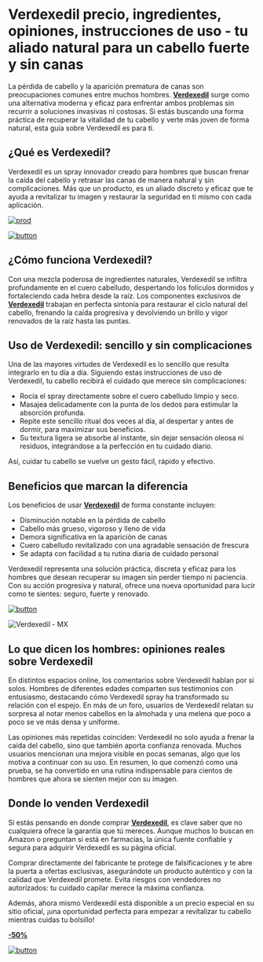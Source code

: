 # Verdexedil precio, ingredientes, opiniones, instrucciones de uso - tu aliado natural para un cabello fuerte y sin canas
<!-- wp:paragraph -->
<p>La pérdida de cabello y la aparición prematura de canas son preocupaciones comunes entre muchos hombres. <strong><a href="https://verdexedil.com.mx/">Verdexedil</a></strong> surge como una alternativa moderna y eficaz para enfrentar ambos problemas sin recurrir a soluciones invasivas ni costosas. Si estás buscando una forma práctica de recuperar la vitalidad de tu cabello y verte más joven de forma natural, esta guía sobre Verdexedil es para ti.</p>
<!-- /wp:paragraph -->

<!-- wp:heading -->
<h2 class="wp-block-heading">¿Qué es Verdexedil?</h2>
<!-- /wp:heading -->

<!-- wp:paragraph -->
<p>Verdexedil es un spray innovador creado para hombres que buscan frenar la caída del cabello y retrasar las canas de manera natural y sin complicaciones. Más que un producto, es un aliado discreto y eficaz que te ayuda a revitalizar tu imagen y restaurar la seguridad en ti mismo con cada aplicación.</p>
<!-- /wp:paragraph -->

<!-- wp:paragraph -->
[![prod](https://github.com/user-attachments/assets/551810ef-4f7d-4441-8884-f51232c2e8af)](https://verdexedil.com.mx/)

<!-- /wp:paragraph -->

<!-- wp:paragraph -->
[![button](https://github.com/user-attachments/assets/b5078f8b-d9a8-4495-86fb-47d452028762)](https://verdexedil.com.mx/)

<!-- /wp:paragraph -->

<!-- wp:heading -->
<h2 class="wp-block-heading">¿Cómo funciona Verdexedil?</h2>
<!-- /wp:heading -->

<!-- wp:paragraph -->
<p>Con una mezcla poderosa de ingredientes naturales, Verdexedil se infiltra profundamente en el cuero cabelludo, despertando los folículos dormidos y fortaleciendo cada hebra desde la raíz. Los componentes exclusivos de <strong><a href="https://verdexedil.com.mx/">Verdexedil</a></strong> trabajan en perfecta sintonía para restaurar el ciclo natural del cabello, frenando la caída progresiva y devolviendo un brillo y vigor renovados de la raíz hasta las puntas.</p>
<!-- /wp:paragraph -->

<!-- wp:heading -->
<h2 class="wp-block-heading">Uso de Verdexedil: sencillo y sin complicaciones</h2>
<!-- /wp:heading -->

<!-- wp:paragraph -->
<p>Una de las mayores virtudes de Verdexedil es lo sencillo que resulta integrarlo en tu día a día. Siguiendo estas instrucciones de uso de Verdexedil, tu cabello recibirá el cuidado que merece sin complicaciones:</p>
<!-- /wp:paragraph -->

<!-- wp:list -->
<ul class="wp-block-list"><!-- wp:list-item -->
<li>Rocía el spray directamente sobre el cuero cabelludo limpio y seco.</li>
<!-- /wp:list-item -->

<!-- wp:list-item -->
<li>Masajea delicadamente con la punta de los dedos para estimular la absorción profunda.</li>
<!-- /wp:list-item -->

<!-- wp:list-item -->
<li>Repite este sencillo ritual dos veces al día, al despertar y antes de dormir, para maximizar sus beneficios.</li>
<!-- /wp:list-item -->

<!-- wp:list-item -->
<li>Su textura ligera se absorbe al instante, sin dejar sensación oleosa ni residuos, integrándose a la perfección en tu cuidado diario.</li>
<!-- /wp:list-item --></ul>
<!-- /wp:list -->

<!-- wp:paragraph -->
<p>Así, cuidar tu cabello se vuelve un gesto fácil, rápido y efectivo.</p>
<!-- /wp:paragraph -->

<!-- wp:heading -->
<h2 class="wp-block-heading">Beneficios que marcan la diferencia</h2>
<!-- /wp:heading -->

<!-- wp:paragraph -->
<p>Los beneficios de usar <strong><a href="https://verdexedil.com.mx/">Verdexedil</a></strong> de forma constante incluyen:</p>
<!-- /wp:paragraph -->

<!-- wp:list -->
<ul class="wp-block-list"><!-- wp:list-item -->
<li>Disminución notable en la pérdida de cabello</li>
<!-- /wp:list-item -->

<!-- wp:list-item -->
<li>Cabello más grueso, vigoroso y lleno de vida</li>
<!-- /wp:list-item -->

<!-- wp:list-item -->
<li>Demora significativa en la aparición de canas</li>
<!-- /wp:list-item -->

<!-- wp:list-item -->
<li>Cuero cabelludo revitalizado con una agradable sensación de frescura</li>
<!-- /wp:list-item -->

<!-- wp:list-item -->
<li>Se adapta con facilidad a tu rutina diaria de cuidado personal</li>
<!-- /wp:list-item --></ul>
<!-- /wp:list -->

<!-- wp:paragraph -->
<p>Verdexedil representa una solución práctica, discreta y eficaz para los hombres que desean recuperar su imagen sin perder tiempo ni paciencia. Con su acción progresiva y natural, ofrece una nueva oportunidad para lucir como te sientes: seguro, fuerte y renovado.</p>
<!-- /wp:paragraph -->

<!-- wp:paragraph -->
[![button](https://github.com/user-attachments/assets/92cb522e-1a90-4746-bf8a-6954c6dc83d0)](https://verdexedil.com.mx/)

<!-- /wp:paragraph -->

<!-- wp:paragraph -->
![Verdexedil - MX](https://github.com/user-attachments/assets/210184d8-8c18-4797-887d-4e94f2176353)

<!-- /wp:paragraph -->

<!-- wp:heading -->
<h2 class="wp-block-heading">Lo que dicen los hombres: opiniones reales sobre Verdexedil</h2>
<!-- /wp:heading -->

<!-- wp:paragraph -->
<p>En distintos espacios online, los comentarios sobre Verdexedil hablan por sí solos. Hombres de diferentes edades comparten sus testimonios con entusiasmo, destacando cómo Verdexedil spray ha transformado su relación con el espejo. En más de un foro, usuarios de Verdexedil relatan su sorpresa al notar menos cabellos en la almohada y una melena que poco a poco se ve más densa y uniforme.</p>
<!-- /wp:paragraph -->

<!-- wp:paragraph -->
<p>Las opiniones más repetidas coinciden: Verdexedil no solo ayuda a frenar la caída del cabello, sino que también aporta confianza renovada. Muchos usuarios mencionan una mejora visible en pocas semanas, algo que los motiva a continuar con su uso. En resumen, lo que comenzó como una prueba, se ha convertido en una rutina indispensable para cientos de hombres que ahora se sienten mejor con su imagen.</p>
<!-- /wp:paragraph -->

<!-- wp:heading -->
<h2 class="wp-block-heading">Donde lo venden Verdexedil</h2>
<!-- /wp:heading -->

<!-- wp:paragraph -->
<p>Si estás pensando en donde comprar <strong><a href="https://verdexedil.com.mx/">Verdexedil</a></strong>, es clave saber que no cualquiera ofrece la garantía que tú mereces. Aunque muchos lo buscan en Amazon o preguntan si está en farmacias, la única fuente confiable y segura para adquirir Verdexedil es su página oficial.</p>
<!-- /wp:paragraph -->

<!-- wp:paragraph -->
<p>Comprar directamente del fabricante te protege de falsificaciones y te abre la puerta a ofertas exclusivas, asegurándote un producto auténtico y con la calidad que Verdexedil promete. Evita riesgos con vendedores no autorizados: tu cuidado capilar merece la máxima confianza.</p>
<!-- /wp:paragraph -->

<!-- wp:paragraph -->
<p>Además, ahora mismo Verdexedil está disponible a un precio especial en su sitio oficial, ¡una oportunidad perfecta para empezar a revitalizar tu cabello mientras cuidas tu bolsillo!</p>
<!-- /wp:paragraph -->

<!-- wp:paragraph {"align":"center"} -->
<p class="has-text-align-center"><strong><a href="https://verdexedil.com.mx/">-50%</a></strong></p>
<!-- /wp:paragraph -->

<!-- wp:paragraph -->
[![button](https://github.com/user-attachments/assets/f15d12cb-5944-45c2-b7f5-6e026fb58a72)](https://verdexedil.com.mx/)

<!-- /wp:paragraph -->
